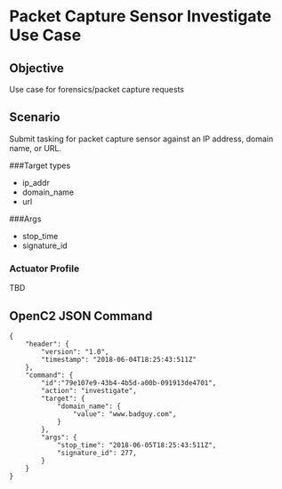 # Packet Capture Sensor Investigate Use Case

## Objective
Use case for forensics/packet capture requests

## Scenario
Submit tasking for packet capture sensor against an IP address, domain name, or URL.

###Target types
* ip_addr
* domain_name
* url

###Args
* stop_time
* signature_id

### Actuator Profile
TBD

## OpenC2 JSON Command

```
{
    "header": {
        "version": "1.0",
        "timestamp": "2018-06-04T18:25:43:511Z"
    },
    "command": {
        "id":"79e107e9-43b4-4b5d-a00b-091913de4701",
        "action": "investigate",
        "target": {
            "domain_name": {
                "value": "www.badguy.com",
            }
        },
        "args": {
            "stop_time": "2018-06-05T18:25:43:511Z",
            "signature_id": 277,
        }
    }
}
```
